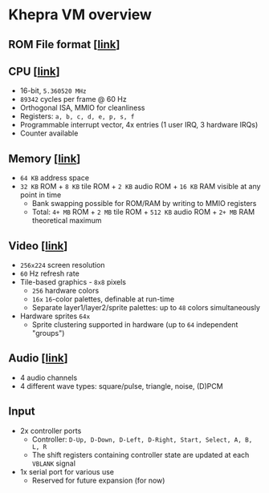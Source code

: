 Khepra VM overview
==================

ROM File format [[link](Format.md)]
---

CPU [[link](CPU.md)]
---

- 16-bit, `5.360520 MHz`
- `89342` cycles per frame @ 60 Hz
- Orthogonal ISA, MMIO for cleanliness
- Registers: `a, b, c, d, e, p, s, f`
- Programmable interrupt vector, 4x entries (1 user IRQ, 3 hardware IRQs)
- Counter available

Memory [[link](Memory.md)]
------

- `64 KB` address space
- `32 KB` ROM + `8 KB` tile ROM + `2 KB` audio ROM + `16 KB` RAM visible at any point in time
  - Bank swapping possible for ROM/RAM by writing to MMIO registers
  - Total: `4+ MB` ROM + `2 MB` tile ROM + `512 KB` audio ROM + `2+ MB` RAM theoretical maximum

Video [[link](Video.md)]
-----

- `256x224` screen resolution
- `60` Hz refresh rate
- Tile-based graphics - `8x8` pixels
  - `256` hardware colors
  - `16x` `16`-color palettes, definable at run-time
  - Separate layer1/layer2/sprite palettes: up to `48` colors simultaneously
- Hardware sprites `64x`
  - Sprite clustering supported in hardware (up to `64` independent "groups")

Audio [[link](Audio.md)]
-----

- 4 audio channels
- 4 different wave types: square/pulse, triangle, noise, (D)PCM

Input
-----

- 2x controller ports
  - Controller: `D-Up, D-Down, D-Left, D-Right, Start, Select, A, B, L, R`
  - The shift registers containing controller state are updated at each `VBLANK`
  signal
- 1x serial port for various use
  - Reserved for future expansion (for now)

